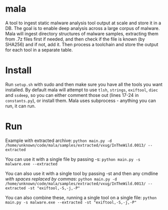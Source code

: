# mala
A tool to ingest static malware analysis tool output at scale and store it in a DB. The goal is to enable deep analysis across a large corpus of malware.
Mala will ingest directory structures of malware samples, extracting them from .7z files first if needed, and then check if the file is known (by SHA256) and if not, add it. Then process a toolchain and store the output for each tool in a separate table.

# Install
Run `setup.sh` with sudo and then make sure you have all the tools you want installed.
By default mala will attempt to use `tlsh`, `strings`, `exiftool`, `diec` and `ssdeep`, so you can either comment those out (lines 17-24 in `constants.py`), or install them.
Mala uses subprocess - anything you can run, it can run.

# Run
Example with extracted archive:
`python main.py -d /home/unknown/code/mala/samples/extracted/vxug/InTheWild.0013/ --extracted`

You can use it with a single file by passing -s:
`python main.py -s malware.exe --extracted`

You can also use it with a single tool by passing -st and then any cmdline *with spaces replaced by commas*:
`python main.py -d /home/unknown/code/mala/samples/extracted/vxug/InTheWild.0013/ --extracted -st "exiftool,-S,-j,-P"`

You can also combine these, running a single tool on a single file:
`python main.py -s malware.exe --extracted -st "exiftool,-S,-j,-P"`
